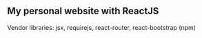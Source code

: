 ## My personal website with ReactJS
Vendor libraries: jsx, requirejs, react-router, react-bootstrap (npm)